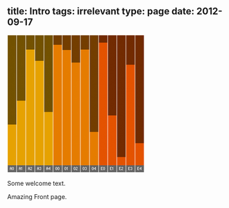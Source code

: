 title: Intro
tags: irrelevant
type: page
date: 2012-09-17
---
![WLO](wlo.jpg)

Some welcome text.

Amazing Front page.